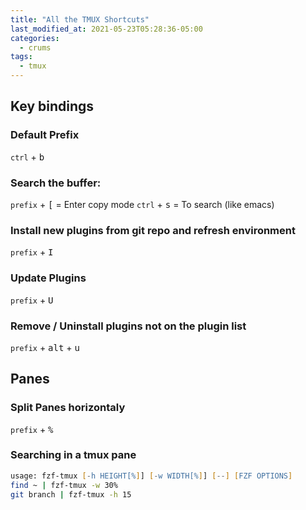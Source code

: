 ```yaml
---
title: "All the TMUX Shortcuts"
last_modified_at: 2021-05-23T05:28:36-05:00
categories:
  - crums
tags:
  - tmux
---
```

## Key bindings

### Default Prefix
`ctrl` + <kbd>b</kbd> 

### Search the buffer:
`prefix` + <kbd>[</kbd> = Enter copy mode
`ctrl` + <kbd>s</kbd> = To search (like emacs)

### Install new plugins from git repo and refresh environment
`prefix` + <kbd>I</kbd>

### Update Plugins
`prefix` + <kbd>U</kbd>

### Remove / Uninstall plugins not on the plugin list
`prefix` + <kbd>alt</kbd> + <kbd>u</kbd>
## Panes
### Split Panes horizontaly
`prefix` + <kbd>%</kbd>

### Searching in a tmux pane
```zsh
usage: fzf-tmux [-h HEIGHT[%]] [-w WIDTH[%]] [--] [FZF OPTIONS]
find ~ | fzf-tmux -w 30%
git branch | fzf-tmux -h 15 
```